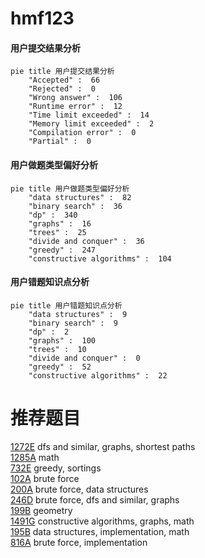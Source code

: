 # hmf123

<!-- tabs:start -->



#### **用户提交结果分析**

```mermaid
pie title 用户提交结果分析
    "Accepted" :  66
    "Rejected" :  0
    "Wrong answer" :  106
    "Runtime error" :  12
    "Time limit exceeded" :  14
    "Memory limit exceeded" :  2
    "Compilation error" :  0
    "Partial" :  0
```

#### **用户做题类型偏好分析**

```mermaid
pie title 用户做题类型偏好分析
    "data structures" :  82
    "binary search" :  36
    "dp" :  340
    "graphs" :  16
    "trees" :  25
    "divide and conquer" :  36
    "greedy" :  247
    "constructive algorithms" :  104
```
#### **用户错题知识点分析**

```mermaid
pie title 用户错题知识点分析
    "data structures" :  9
    "binary search" :  9
    "dp" :  2
    "graphs" :  100
    "trees" :  10
    "divide and conquer" :  0
    "greedy" :  52
    "constructive algorithms" :  22
```



<!-- tabs:end -->
# 推荐题目
[1272E](https://codeforces.com/contest/1272/problem/E)		dfs and similar,
                        graphs,
                        shortest paths		  
[1285A](https://codeforces.com/contest/1285/problem/A)		math		  
[732E](https://codeforces.com/contest/732/problem/E)		greedy,
                        sortings		  
[102A](https://codeforces.com/contest/102/problem/A)		brute force		  
[200A](https://codeforces.com/contest/200/problem/A)		brute force,
                        data structures		  
[246D](https://codeforces.com/contest/246/problem/D)		brute force,
                        dfs and similar,
                        graphs		  
[199B](https://codeforces.com/contest/199/problem/B)		geometry		  
[1491G](https://codeforces.com/contest/1491/problem/G)		constructive algorithms,
                        graphs,
                        math		  
[195B](https://codeforces.com/contest/195/problem/B)		data structures,
                        implementation,
                        math		  
[816A](https://codeforces.com/contest/816/problem/A)		brute force,
                        implementation		  
